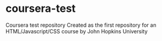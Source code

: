 # coursera-test
Coursera test repository
Created as the first repository for an HTML/Javascript/CSS course by John Hopkins University
